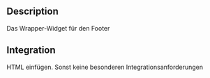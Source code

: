 ## Description

Das Wrapper-Widget für den Footer

## Integration

HTML einfügen. Sonst keine besonderen Integrationsanforderungen
